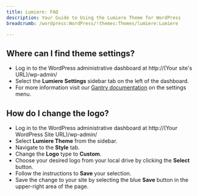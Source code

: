 ```yaml
---
title: Lumiere: FAQ
description: Your Guide to Using the Lumiere Theme for WordPress
breadcrumb: /wordpress:WordPress/!themes:Themes/lumiere:Lumiere

---
```


Where can I find theme settings?
-----
* Log in to the WordPress administrative dashboard at http://(Your site's URL)/wp-admin/
* Select the **Lumiere Settings** sidebar tab on the left of the dashboard.
* For more information visit our [Gantry documentation](http://docs.gantry.org/gantry4/configure) on the settings menu.

How do I change the logo?
-----

* Log in to the WordPress administrative dashboard at http://(Your WordPress Site URL)/wp-admin/
* Select **Lumiere Theme** from the sidebar.
* Navigate to the **Style** tab.
* Change the **Logo** type to **Custom**.
* Choose your desired logo from your local drive by clicking the **Select** button.
* Follow the instructions to **Save** your selection.
* Save the change to your site by selecting the blue **Save** button in the upper-right area of the page.

[gantry]: http://docs.gantry.org/gantry4/configure